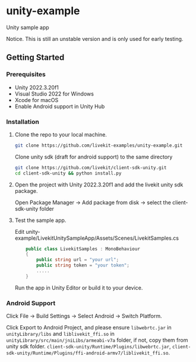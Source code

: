 # unity-example
Unity sample app

Notice. This is still an unstable version and is only used for early testing.

## Getting Started

### Prerequisites

- Unity 2022.3.20f1
- Visual Studio 2022 for Windows
- Xcode for macOS
- Enable Android support in Unity Hub

### Installation

1. Clone the repo to your local machine.

   ```sh
   git clone https://github.com/livekit-examples/unity-example.git
   ```

   Clone unity sdk (draft for android support) to the same directory

    ```sh
    git clone https://github.com/livekit/client-sdk-unity.git
    cd client-sdk-unity && python install.py
    ```

2. Open the project with Unity 2022.3.20f1 and add the livekit unity sdk package.

   Open Package Manager -> Add package from disk -> select the client-sdk-unity folder

3. Test the sample app.

    Edit unity-example/LivekitUnitySampleApp/Assets/Scenes/LivekitSamples.cs

    ```csharp
        public class LivekitSamples : MonoBehaviour
        {
            public string url = "your url";
            public string token = "your token";
            .....
        }
    ```

    Run the app in Unity Editor or build it to your device.

### Android Support

   Click File -> Build Settings -> Select Android -> Switch Platform.

   Click Export to Android Project, and please ensure `libwebrtc.jar` in `unityLibrary/libs` and `liblivekit_ffi.so` in `unityLibrary/src/main/jniLibs/armeabi-v7a` folder, if not, copy them from unity sdk folder.
    `client-sdk-unity/Runtime/Plugins/libwebrtc.jar`,
    `client-sdk-unity/Runtime/Plugins/ffi-android-armv7/liblivekit_ffi.so`.
